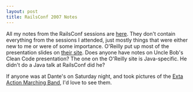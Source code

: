 ```yaml
--- 
layout: post
title: RailsConf 2007 Notes
---
```

All my notes from the RailsConf sessions are [here](http://shanesbrain.net/pages/sessions.txt).  They don't contain everything from the sessions I attended, just mostly things that were either new to me or were of some importance.  O'Reilly put up most of the presentation slides on [their site](http://conferences.oreillynet.com/pub/w/51/presentations.html).  Does anyone have notes on Uncle Bob's Clean Code presentation? The one on the O'Reilly site is Java-specific.  He didn't do a Java talk at RailsConf did he?

If anyone was at Dante's on Saturday night, and took pictures of the [Exta Action Marching Band](http://www.extra-action.com/), I'd love to see them.

